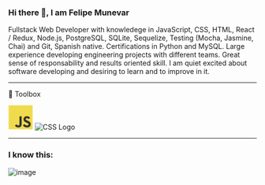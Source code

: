 ### Hi there 👋, I am Felipe Munevar

Fullstack Web Developer with knowledege in JavaScript, CSS, HTML, React / Redux, Node.js, PostgreSQL, SQLite, Sequelize, Testing (Mocha, Jasmine, Chai) and Git, Spanish native. Certifications in Python and MySQL. Large experience developing engineering projects with different teams. Great sense of responsability and results oriented skill. I am quiet excited about software developing and desiring to learn and to improve in it.

---

🧰 Toolbox

<img src="https://github.com/devicons/devicon/blob/master/icons/javascript/javascript-original.svg" alt="JavaScript Logo" width="50" height="50"/> <img src="https://cdn.worldvectorlogo.com/logos/css3.svg" alt="CSS Logo" width="50" height="50"/>

---

### I know this:
![image](https://user-images.githubusercontent.com/32135161/97818470-5f4a5d00-1c81-11eb-801f-1ce1f36ab7d7.png)

<!--
**andresmunevar/andresmunevar** is a ✨ _special_ ✨ repository because its `README.md` (this file) appears on your GitHub profile.

Here are some ideas to get you started:

- 🔭 I’m currently working on ...
- 🌱 I’m currently learning Ruby
- 👯 I’m looking to collaborate on ...
- 🤔 I’m looking for help with ...
- 💬 Ask me about ...
- 📫 How to reach me: www.linkedin.com/in/andresfmunevar
- 😄 Pronouns: ...
- ⚡ Fun fact: ...
-->
